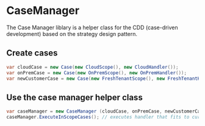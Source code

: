 # CaseManager
The Case Manager liblary is a helper class for the CDD (case-driven development) based on the strategy design pattern. 

## Create cases
```C#
var cloudCase = new Case(new CloudScope(), new CloudHandler());
var onPremCase = new Case(new OnPremScope(), new OnPremHandler());
var newCustomerCase = new Case(new FreshTenantScope(), new FreshTenantHandler());
```
## Use the case manager helper class
```C#
var caseManager = new CaseManager (cloudCase, onPremCase, newCustomerCase);
caseManager.ExecuteInScopeCases(); // executes handler that fits to current scope
```
